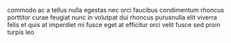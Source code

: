 commodo ac a tellus nulla egestas nec orci faucibus condimentum rhoncus
porttitor curae feugiat nunc in volutpat dui rhoncus purusnulla elit viverra
felis et quis at imperdiet mi fusce eget at efficitur orci velit fusce sed
proin turpis leo